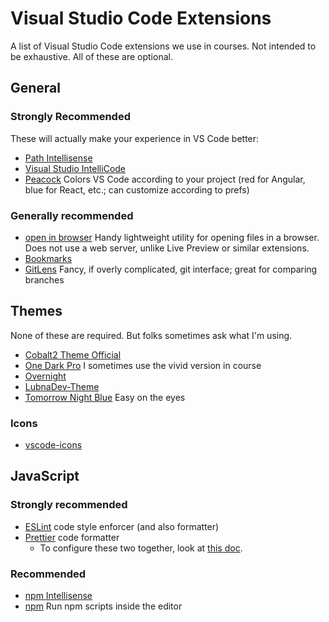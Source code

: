 # Visual Studio Code Extensions

A list of Visual Studio Code extensions we use in courses. Not intended to be exhaustive. All of these are optional.

## General

### Strongly Recommended

These will actually make your experience in VS Code better:

- [Path Intellisense](https://marketplace.visualstudio.com/items?itemName=christian-kohler.path-intellisense)
- [Visual Studio IntelliCode](https://marketplace.visualstudio.com/items?itemName=VisualStudioExptTeam.vscodeintellicode)
- [Peacock](https://marketplace.visualstudio.com/items?itemName=johnpapa.vscode-peacock) Colors VS Code according to your project (red for Angular, blue for React, etc.; can customize according to prefs)

### Generally recommended

- [open in browser](https://marketplace.visualstudio.com/items?itemName=techer.open-in-browser) Handy lightweight utility for opening files in a browser. Does not use a web server, unlike Live Preview or similar extensions.
- [Bookmarks](https://marketplace.visualstudio.com/items?itemName=alefragnani.Bookmarks)
- [GitLens](https://marketplace.visualstudio.com/items?itemName=eamodio.gitlens) Fancy, if overly complicated, git interface; great for comparing branches

## Themes

None of these are required. But folks sometimes ask what I'm using.

- [Cobalt2 Theme Official](https://marketplace.visualstudio.com/items?itemName=wesbos.theme-cobalt2)
- [One Dark Pro](https://marketplace.visualstudio.com/items?itemName=zhuangtongfa.Material-theme) I sometimes use the vivid version in course
- [Overnight](https://marketplace.visualstudio.com/items?itemName=cev.overnight)
- [LubnaDev-Theme](https://marketplace.visualstudio.com/items?itemName=lubnadev.lubnadev-theme)
- [Tomorrow Night Blue](https://marketplace.visualstudio.com/items?itemName=gerane.Theme-TomorrowNightBlue) Easy on the eyes

### Icons

- [vscode-icons](https://marketplace.visualstudio.com/items?itemName=vscode-icons-team.vscode-icons) 

## JavaScript

### Strongly recommended

- [ESLint](https://marketplace.visualstudio.com/items?itemName=dbaeumer.vscode-eslint) code style enforcer (and also formatter)
- [Prettier](https://marketplace.visualstudio.com/items?itemName=esbenp.prettier-vscode) code formatter
  - To configure these two together, look at [this doc](linting-configuration.md).

### Recommended

- [npm Intellisense](https://marketplace.visualstudio.com/items?itemName=christian-kohler.npm-intellisense)
- [npm](https://marketplace.visualstudio.com/items?itemName=eg2.vscode-npm-script) Run npm scripts inside the editor


